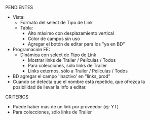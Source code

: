 PENDIENTES
- Vista:
	- Formato del select de Tipo de Link
	- Tabla:
		- Alto máximo con desplazamiento vertical
		- Color de campos sin uso
		- Agregar el botón de editar para los "ya en BD"
- Programación FE:
	- Dinámica con select de Tipo de Link
		- Mostrar links de Trailer / Películas / Todos
		- Para colecciones, sólo links de Trailer
		- Links externos, sólo a Trailer / Películas / Todos
- BD agregar el campo 'inactivo' en "links_prod"
- Cuando se detecta que el nombre está repetido, que ofrezca la posibilidad de llevar la info a editar.

CRITERIOS
- Puede haber más de un link por proveedor (ej: YT)
- Para colecciones, sólo links de Trailer